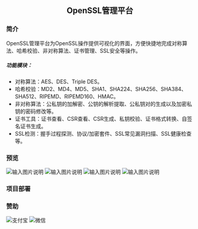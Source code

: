 ## <p align=center>OpenSSL管理平台</p>
### 简介
OpenSSL管理平台为OpenSSL操作提供可视化的界面，方便快捷地完成对称算法、哈希校验、非对称算法、证书管理、SSL安全等操作。
##### 功能模块：
- 对称算法：AES、DES、Triple DES。
- 哈希校验：MD2、MD4、MD5、SHA1、SHA224、SHA256、SHA384、SHA512、RIPEMD、RIPEMD160、HMAC。
- 非对称算法：公私钥的加解密、公钥的解析提取、公私钥对的生成以及加密私钥的密码修改等。
- 证书工具：证书查看、CSR查看、CSR生成、私钥校验、证书格式转换、自签名证书生成。
- SSL检测：握手过程探测、协议/加密套件、SSL常见漏洞扫描、SSL健康检查等。
### 预览
![输入图片说明](https://gitee.com/uploads/images/2017/1225/181036_9f54bd3f_1700467.png "yulan1.PNG")
![输入图片说明](https://gitee.com/uploads/images/2017/1225/181053_cb0559b2_1700467.png "yulan2.PNG")
![输入图片说明](https://gitee.com/uploads/images/2017/1225/181103_37ea20ce_1700467.png "yulan3.PNG")
![输入图片说明](https://gitee.com/uploads/images/2017/1225/181114_496249dd_1700467.png "yulan4.PNG")
### 项目部署
### 赞助
![支付宝](https://gitee.com/uploads/images/2017/1225/180427_0be229c7_1700467.png "支付宝")
![微信](https://gitee.com/uploads/images/2017/1225/180531_9ac72dec_1700467.png "微信")
